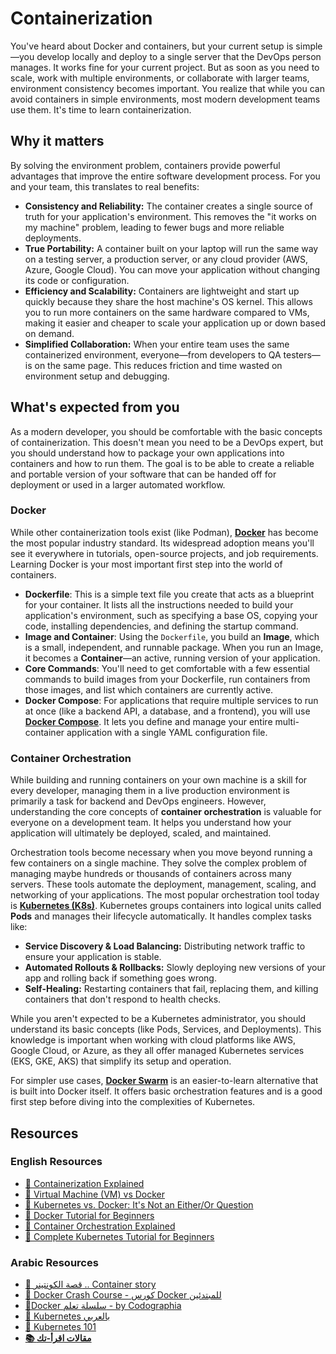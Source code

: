 # Containerization

You've heard about Docker and containers, but your current setup is simple—you develop locally and deploy to a single server that the DevOps person manages. It works fine for your current project. But as soon as you need to scale, work with multiple environments, or collaborate with larger teams, environment consistency becomes important. You realize that while you can avoid containers in simple environments, most modern development teams use them. It's time to learn containerization.

## Why it matters

By solving the environment problem, containers provide powerful advantages that improve the entire software development process. For you and your team, this translates to real benefits:

- **Consistency and Reliability:** The container creates a single source of truth for your application's environment. This removes the "it works on my machine" problem, leading to fewer bugs and more reliable deployments.
- **True Portability:** A container built on your laptop will run the same way on a testing server, a production server, or any cloud provider (AWS, Azure, Google Cloud). You can move your application without changing its code or configuration.
- **Efficiency and Scalability:** Containers are lightweight and start up quickly because they share the host machine's OS kernel. This allows you to run more containers on the same hardware compared to VMs, making it easier and cheaper to scale your application up or down based on demand.
- **Simplified Collaboration:** When your entire team uses the same containerized environment, everyone—from developers to QA testers—is on the same page. This reduces friction and time wasted on environment setup and debugging.

## What's expected from you

As a modern developer, you should be comfortable with the basic concepts of containerization. This doesn't mean you need to be a DevOps expert, but you should understand how to package your own applications into containers and how to run them. The goal is to be able to create a reliable and portable version of your software that can be handed off for deployment or used in a larger automated workflow.

### Docker

While other containerization tools exist (like Podman), **[Docker](https://www.docker.com/)** has become the most popular industry standard. Its widespread adoption means you'll see it everywhere in tutorials, open-source projects, and job requirements. Learning Docker is your most important first step into the world of containers.

- **Dockerfile**: This is a simple text file you create that acts as a blueprint for your container. It lists all the instructions needed to build your application's environment, such as specifying a base OS, copying your code, installing dependencies, and defining the startup command.
- **Image and Container**: Using the `Dockerfile`, you build an **Image**, which is a small, independent, and runnable package. When you run an Image, it becomes a **Container**—an active, running version of your application.
- **Core Commands**: You'll need to get comfortable with a few essential commands to build images from your Dockerfile, run containers from those images, and list which containers are currently active.
- **Docker Compose**: For applications that require multiple services to run at once (like a backend API, a database, and a frontend), you will use **[Docker Compose](https://docs.docker.com/compose/)**. It lets you define and manage your entire multi-container application with a single YAML configuration file.

### Container Orchestration

While building and running containers on your own machine is a skill for every developer, managing them in a live production environment is primarily a task for backend and DevOps engineers. However, understanding the core concepts of **container orchestration** is valuable for everyone on a development team. It helps you understand how your application will ultimately be deployed, scaled, and maintained.

Orchestration tools become necessary when you move beyond running a few containers on a single machine. They solve the complex problem of managing maybe hundreds or thousands of containers across many servers. These tools automate the deployment, management, scaling, and networking of your applications. The most popular orchestration tool today is **[Kubernetes (K8s)](https://kubernetes.io/)**. Kubernetes groups containers into logical units called **Pods** and manages their lifecycle automatically. It handles complex tasks like:

- **Service Discovery & Load Balancing:** Distributing network traffic to ensure your application is stable.
- **Automated Rollouts & Rollbacks:** Slowly deploying new versions of your app and rolling back if something goes wrong.
- **Self-Healing:** Restarting containers that fail, replacing them, and killing containers that don't respond to health checks.

While you aren't expected to be a Kubernetes administrator, you should understand its basic concepts (like Pods, Services, and Deployments). This knowledge is important when working with cloud platforms like AWS, Google Cloud, or Azure, as they all offer managed Kubernetes services (EKS, GKE, AKS) that simplify its setup and operation.

For simpler use cases, **[Docker Swarm](https://docs.docker.com/engine/swarm/)** is an easier-to-learn alternative that is built into Docker itself. It offers basic orchestration features and is a good first step before diving into the complexities of Kubernetes.

## Resources

### English Resources

- [🎥 Containerization Explained](https://youtu.be/0qotVMX-J5s?si=bujRV-XPYrP90PXo)
- [🎥 Virtual Machine (VM) vs Docker](https://youtu.be/a1M_thDTqmU?si=Ea-jIGFbzPFQyHHi)
- [🎥 Kubernetes vs. Docker: It's Not an Either/Or Question](https://youtu.be/2vMEQ5zs1ko?si=nn2Q5rSq8c8a4apb)
- [🎥 Docker Tutorial for Beginners](https://youtube.com/playlist?list=PLy7NrYWoggjzfAHlUusx2wuDwfCrmJYcs&si=WgrtQworBys__gfT)
- [🎥 Container Orchestration Explained](https://youtu.be/kBF6Bvth0zw?si=QQ1udy7DhjE9kWGm)
- [🎥 Complete Kubernetes Tutorial for Beginners](https://youtube.com/playlist?list=PLy7NrYWoggjziYQIDorlXjTvvwweTYoNC&si=wH7baSjI0icY6mLK)

### Arabic Resources

- [🎥 قصة الكونتينر .. Container story](https://youtu.be/jPzJVH1ab-4?si=qr0UIRRSrld8RVnQ)
- [🎥 Docker Crash Course - كورس Docker للمبتدئين](https://youtu.be/9yoe8dBvAZ0?si=TSTdBGCoqOob5ZIz)
- [🎥Docker سلسلة تعلم - by Codographia](https://youtube.com/playlist?list=PLX1bW_GeBRhDkTf_jbdvBbkHs2LCWVeXZ&si=WzaUxanOe8awl1aZ)
- [🎥 Kubernetes بالعربي](https://youtu.be/7gJFHjXscr8?si=JXHkVi82At4UO27q)
- [🎥 Kubernetes 101](https://youtu.be/KYhcpHIrjtE?si=uKH9vL4M2NyToPsr)
- **[📚 مقالات اقرأ-تك](https://eqraatech.com/tag/docker/)**
